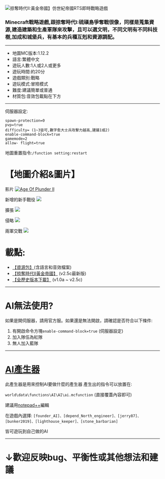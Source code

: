 ![掠奪時代II:黃金帝國】仿世紀帝國RTS即時戰略遊戲](https://truth.bahamut.com.tw/s01/202001/d51856ca3778e150a3e45c863715089b.JPG?w=1000 "掠奪時代II:黃金帝國】仿世紀帝國RTS即時戰略遊戲")
### Minecraft戰略遊戲,跟掠奪時代I:硫磺島爭奪戰很像，同樣是蒐集資源,建造建築和生產軍隊來攻擊，且可以選文明，不同文明有不同科技樹,加成和城堡兵，有基本的兵種互剋和資源調配。

------------

- 地圖MC版本:1.12.2
- 語言:繁體中文
- 遊玩人數:1人或2人或更多
- 遊玩時間:約20分
- 遊戲類別:戰略
- 遊玩模式:冒險模式
- 難度:建議簡單或普通
- 材質包:音效包載點在下方

------------

伺服器設定:

    spawn-protection=0
    pvp=true
    difficulty= (1~3皆可,數字愈大士兵攻擊力越高,建議1或2)
    enable-command-block=true
    gamemode=2
    allow- flight=true

地圖重置指令:`/function setting:restart`
# 【地圖介紹&圖片】

影片
[![Age Of Plunder II](https://github.com/wuilliam104286/image_saves/blob/master/img/aop2/video/0.png?raw=true "Age Of Plunder II")](https://www.youtube.com/watch?v=UTANnTxJJ04 "Age Of Plunder II")

新增的新手戰役
![](https://truth.bahamut.com.tw/s01/202002/b4c958e6dd17b277ff0fb35ec21c42b7.JPG?w=1000)

擴張
![](https://truth.bahamut.com.tw/s01/202001/deb3e7c66fc51636db7e36f52bd3813b.JPG?w=1000)

侵略
![](https://truth.bahamut.com.tw/s01/201909/f67677842399d0886cd5a2b0cae1e565.JPG?w=1000)

兩軍交戰
![](https://truth.bahamut.com.tw/s01/201909/74bfbf98c53152466984c5b252939caa.JPG?w=1000)

# 載點:
- [【資源包】](https://www.mediafire.com/file/nvngrl2adzzu2jf/aop_resources.zip/file "【資源包】")(含語言和音效檔案)
- [【掠奪時代II黃金帝國】](https://github.com/wuilliam104286/Age-Of-Plunder-II-Traditional-Chinese/archive/2.5c.zip "【掠奪時代II黃金帝國】") (v2.5c最新版)
- [【全歷史版本下載】](https://github.com/wuilliam104286/Age-Of-Plunder-II-Traditional-Chinese/releases "【全歷史版本下載】")   (v1.0a ~ v2.5c)
------------

# AI無法使用?

如果是開伺服器，請用官方服。如果還是無法開啟，請確認是否符合以下條件:
1. 有開啟命令方塊`enable-command-block=true` (伺服器設定)
2. 加入隊伍為紅隊
3. 無人加入藍隊

------------

# [AI產生器](https://riyntdypfmgq5f8zfnfxiq-on.drv.tw/minecraft/Generator/ai_build.html "AI產生器")
此產生器是用來控制AI要做什麼的產生器
產生出的指令可以放置在:

`world\data\functions\AI\AI\ai.mcfunction` 
(直接覆蓋內容即可)

建議用[notepad++](https://notepad-plus-plus.org/downloads/ "notepad++")編輯


在遊戲內選擇:
`[founder_AI]、[depend_North_engineer]、[jerry87]、[bunker2019]、[lighthouse_keeper]、[stone_barbarian] `

皆可遊玩到自己做的AI

------------
# ↓歡迎反映bug、平衡性或其他想法和建議
